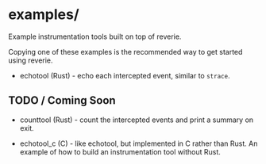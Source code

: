 
# examples/

Example instrumentation tools built on top of reverie.

Copying one of these examples is the recommended way to get started
using reverie.

 * echotool (Rust) - echo each intercepted event, similar to `strace`.


## TODO / Coming Soon

 * counttool (Rust) - count the intercepted events and print a summary
   on exit.

 * echotool_c (C) - like echotool, but implemented in C rather than
   Rust.  An example of how to build an instrumentation tool without
   Rust.
